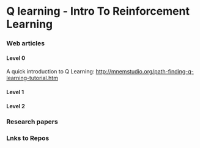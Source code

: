 # Q learning - Intro To Reinforcement Learning


### Web articles 
#### Level 0 
A quick introduction to Q Learning: http://mnemstudio.org/path-finding-q-learning-tutorial.htm

#### Level 1


#### Level 2 



### Research papers


### Lnks to Repos


